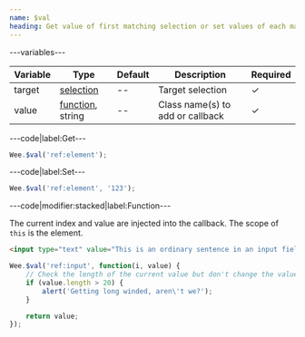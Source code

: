 ```yaml
---
name: $val
heading: Get value of first matching selection or set values of each matching selection
---
```


---variables---

| Variable | Type | Default | Description | Required |
| -- | -- | -- | -- | -- |
| target | [selection](/script#selection) | -- | Target selection | ✓ |
| value | [function](/script/#functions), string | -- | Class name(s) to add or callback | ✓ |

---code|label:Get---

```javascript
Wee.$val('ref:element');
```

---code|label:Set---

```javascript
Wee.$val('ref:element', '123');
```

---code|modifier:stacked|label:Function---

The current index and value are injected into the callback. The scope of ```this``` is the element.

```html
<input type="text" value="This is an ordinary sentence in an input field." data-ref="input">
```

```javascript
Wee.$val('ref:input', function(i, value) {
	// Check the length of the current value but don't change the value
	if (value.length > 20) {
		alert('Getting long winded, aren\'t we?');
	}

	return value;
});
```